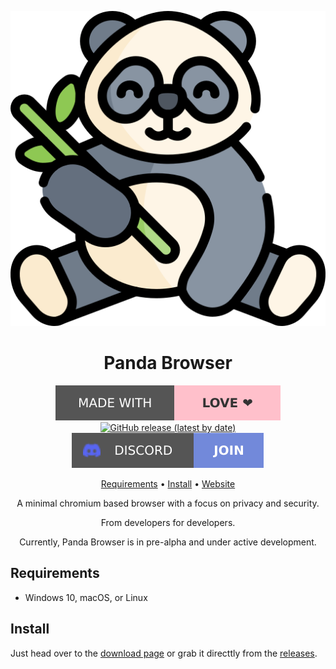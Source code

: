 <div align="center">

![Panda Browser Logo](assets/logo.svg)

# Panda Browser

[![Made with love](assets/badge-made-with-love.svg)](https://github.com/mistweaverco/panda-browser/graphs/contributors)
[![GitHub release (latest by date)](https://img.shields.io/github/v/release/mistweaverco/panda-browser?style=for-the-badge)](https://github.com/mistweaverco/panda-browser/releases/latest)
[![Discord](assets/badge-discord.svg)](https://panda-browser.com/discord)

[Requirements](#requirements) • [Install](#install) • [Website](https://panda-browser.com)

<p></p>

A minimal chromium based browser with a focus on privacy and security.

<p></p>

From developers for developers.

<p></p>

Currently, Panda Browser is in pre-alpha and under active development.

<p></p>

</div>

## Requirements

- Windows 10, macOS, or Linux

## Install

Just head over to the [download page][download-page] or
grab it directtly from the [releases][releases-page].

[download-page]: https://panda-browser.com/#download
[releases-page]: https://github.com/mistweaverco/panda-browser/releases/latest

